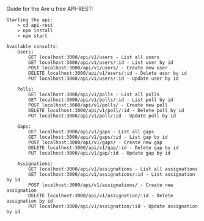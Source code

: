 Guide for the Are u free API-REST:

    Starting the api:
        > cd api-rest
        > npm install
        > npm start

    Available consults:
        Users:
            GET localhost:3000/api/v1/users - List all users
            GET localhost:3000/api/v1/users/:id - List user by id
            POST localhost:3000/api/v1/users/ - Create new user
            DELETE localhost:3000/api/v1/users/:id - Delete user by id
            PUT localhost:3000/api/v1/users/:id - Update user by id

        Polls:
            GET localhost:3000/api/v1/polls - List all polls
            GET localhost:3000/api/v1/polls/:id - List poll by id
            POST localhost:3000/api/v1/polls/ - Create new poll
            DELETE localhost:3000/api/v1/poll/:id - Delete poll by id
            PUT localhost:3000/api/v1/poll/:id - Update poll by id

        Gaps:
            GET localhost:3000/api/v1/gaps - List all gaps
            GET localhost:3000/api/v1/gaps/:id - List gap by id
            POST localhost:3000/api/v1/gaps/ - Create new gap
            DELETE localhost:3000/api/v1/gap/:id - Delete gap by id
            PUT localhost:3000/api/v1/gap/:id - Update gap by id

        Assignations:
            GET localhost:3000/api/v1/assignations - List all assignations
            GET localhost:3000/api/v1/assignations/:id - List assignation by id
            POST localhost:3000/api/v1/assignations/ - Create new assignation
            DELETE localhost:3000/api/v1/assignation/:id - Delete assignation by id
            PUT localhost:3000/api/v1/assignation/:id - Update assignation by id